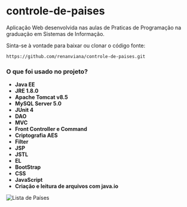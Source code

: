# controle-de-paises
Aplicação Web desenvolvida nas aulas de Praticas de Programação na graduação em Sistemas de Informação. 

Sinta-se à vontade para baixar ou clonar o código fonte:

    https://github.com/renanviana/controle-de-paises.git

### O que foi usado no projeto? ###

 - **Java EE**
 - **JRE 1.8.0**
 - **Apache Tomcat v8.5**
 - **MySQL Server 5.0**
 - **JUnit 4**
 - **DAO**
 - **MVC**
 - **Front Controller e Command**
 - **Criptografia AES**
 - **Filter**
 - **JSP**
 - **JSTL**
 - **EL**
 - **BootStrap**
 - **CSS**
 - **JavaScript**
 - **Criação e leitura de arquivos com java.io**

![Lista de Países](http://fs5.directupload.net/images/180930/uy8tolw4.png)
